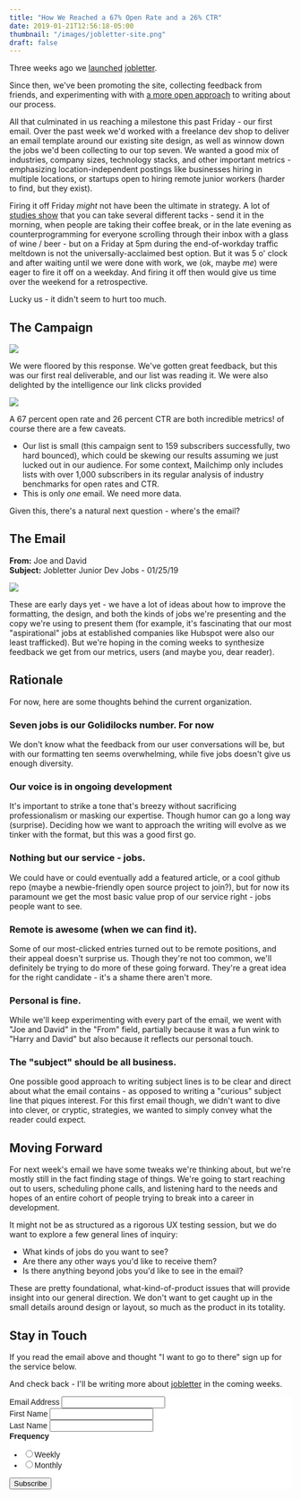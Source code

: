 ```yaml
---
title: "How We Reached a 67% Open Rate and a 26% CTR"
date: 2019-01-21T12:56:18-05:00
thumbnail: "/images/jobletter-site.png"
draft: false
---
```


Three weeks ago we [launched](https://joecmarshall.com/posts/introducing-jobletter/) [jobletter](https://jobletter.io).

Since then, we've been promoting the site, collecting feedback from friends, and experimenting with with [a more open approach](https://joecmarshall.com/posts/one-hundred-users-in-two-weeks/) to writing about our process.

All that culminated in us reaching a milestone this past Friday - our first email. Over the past week we'd worked with a freelance dev shop to deliver an email template around our existing site design, as well as winnow down the jobs we'd been collecting to our top seven. We wanted a good mix of industries, company sizes, technology stacks, and other important metrics - emphasizing location-independent postings like businesses hiring in multiple locations, or startups open to hiring remote junior workers (harder to find, but they exist).

Firing it off Friday _might_ not have been the ultimate in strategy. A lot of [studies show](https://coschedule.com/blog/best-time-to-send-email/) that you can take several different tacks - send it in the morning, when people are taking their coffee break, or in the late evening as counterprogramming for everyone scrolling through their inbox with a glass of wine / beer - but on a Friday at 5pm during the end-of-workday traffic meltdown is not the universally-acclaimed best option. But it was 5 o' clock and after waiting until we were done with work, we (ok, maybe _me_) were eager to fire it off on a weekday. And firing it off then would give us time over the weekend for a retrospective.

Lucky us - it didn't seem to hurt too much.

## The Campaign

![](/images/jobletter-mailchimp-open-rates.png)

We were floored by this response. We've gotten great feedback, but this was our first real deliverable, and our list was reading it. We were also delighted by the intelligence our link clicks provided 

![](/images/jobletter-mailchimp-link-clicks.png)

A 67 percent open rate and 26 percent CTR are both incredible metrics! of course there are a few caveats.

- Our list is small (this campaign sent to 159 subscribers successfully, two hard bounced), which could be skewing our results assuming we just lucked out in our audience. For some context, Mailchimp only includes lists with over 1,000 subscribers in its regular analysis of industry benchmarks for open rates and CTR.
- This is only _one_ email. We need more data.

Given this, there's a natural next question - where's the email?

## The Email

**From:** Joe and David  
**Subject:** Jobletter Junior Dev Jobs - 01/25/19  

![](/images/jobletter-first-email.png)

These are early days yet - we have a lot of ideas about how to improve the formatting, the design, and both the kinds of jobs we're presenting and the copy we're using to present them (for example, it's fascinating that our most "aspirational" jobs at established companies like Hubspot were also our least trafficked).  But we're hoping in the coming weeks to synthesize feedback we get from our metrics, users (and maybe you, dear reader).

## Rationale

For now, here are some thoughts behind the current organization.

### Seven jobs is our Golidilocks number. For now
We don't know what the feedback from our user conversations will be, but with our formatting ten seems overwhelming, while five jobs doesn't give us enough diversity.

### Our voice is in ongoing development 
It's important to strike a tone that's breezy without sacrificing professionalism or masking our expertise. Though humor can go a long way (surprise). Deciding how we want to approach the writing will evolve as we tinker with the format, but this was a good first go.

### Nothing but our service - jobs. 
We could have or could eventually add a featured article, or a cool github repo (maybe a newbie-friendly open source project to join?), but for now its paramount we get the most basic value prop of our service right - jobs people want to see.

### Remote is awesome (when we can find it).  
Some of our most-clicked entries turned out to be remote positions, and their appeal doesn't surprise us. Though they're not too common, we'll definitely be trying to do more of these going forward. They're a great idea for the right candidate - it's a shame there aren't more.

### Personal is fine. 
While we'll keep experimenting with every part of the email, we went with "Joe and David" in the "From" field, partially because it was a fun wink to "Harry and David" but also because it reflects our personal touch.

### The "subject" should be all business.
One possible good approach to writing subject lines is to be clear and direct about what the email contains - as opposed to writing a "curious" subject line that piques interest. For this first email though, we didn't want to dive into clever, or cryptic, strategies, we wanted to simply convey what the reader could expect.

## Moving Forward

For next week's email we have some tweaks we're thinking about, but we're mostly still in the fact finding stage of things. We're going to start reaching out to users, scheduling phone calls, and listening hard to the needs and hopes of an entire cohort of people trying to break into a career in development.

It might not be as structured as a rigorous UX testing session, but we do want to explore a few general lines of inquiry:

- What kinds of jobs do you want to see?
- Are there any other ways you'd like to receive them?
- Is there anything beyond jobs you'd like to see in the email?

These are pretty foundational, what-kind-of-product issues that will provide insight into our general direction. We don't want to get caught up in the small details around design or layout, so much as the product in its totality.

## Stay in Touch

If you read the email above and thought "I want to go to there" sign up for the service below. 

And check back - I'll be writing more about [jobletter](https://jobletter.io) in the coming weeks.

<link href="//cdn-images.mailchimp.com/embedcode/classic-10_7.css" rel="stylesheet" type="text/css">
<style type="text/css">
    #mc_embed_signup{background:#fff; clear:left; font:14px Helvetica,Arial,sans-serif; }
</style>
<div id="mc_embed_signup">
<form action="https://jobletter.us9.list-manage.com/subscribe/post?u=50452eee01aae18a82d9dd092&amp;id=9b8fa5c4b2" method="post" id="mc-embedded-subscribe-form" name="mc-embedded-subscribe-form" class="validate" target="_blank" novalidate>
    <div id="mc_embed_signup_scroll">
<div class="mc-field-group">
    <label for="mce-EMAIL">Email Address </label>
    <input type="email" value="" name="EMAIL" class="required email" id="mce-EMAIL">
</div>
<div class="mc-field-group">
    <label for="mce-FNAME">First Name </label>
    <input type="text" value="" name="FNAME" class="" id="mce-FNAME">
</div>
<div class="mc-field-group">
    <label for="mce-LNAME">Last Name </label>
    <input type="text" value="" name="LNAME" class="" id="mce-LNAME">
</div>
<div class="mc-field-group input-group">
    <strong>Frequency </strong>
    <ul><li><input type="radio" value="Weekly" name="MMERGE5" id="mce-MMERGE5-0"><label for="mce-MMERGE5-0">Weekly</label></li>
<li><input type="radio" value="Monthly" name="MMERGE5" id="mce-MMERGE5-1"><label for="mce-MMERGE5-1">Monthly</label></li>
</ul>
</div>
    <div id="mce-responses" class="clear">
        <div class="response" id="mce-error-response" style="display:none"></div>
        <div class="response" id="mce-success-response" style="display:none"></div>
    </div>    <!-- real people should not fill this in and expect good things - do not remove this or risk form bot signups-->
    <div style="position: absolute; left: -5000px;" aria-hidden="true"><input type="text" name="b_50452eee01aae18a82d9dd092_9b8fa5c4b2" tabindex="-1" value=""></div>
    <div class="clear"><input type="submit" value="Subscribe" name="subscribe" id="mc-embedded-subscribe" class="button"></div>
    </div>
</form>
</div>



